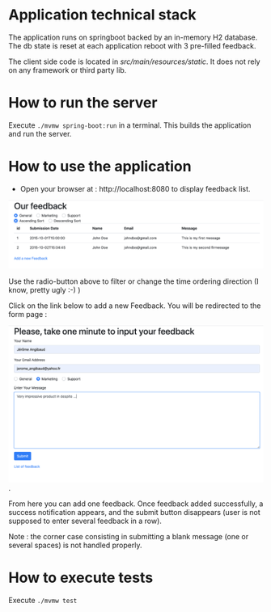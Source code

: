 # Application technical stack

The application runs on springboot backed by an in-memory H2 database. The db state is reset at 
each application reboot with 3 pre-filled feedback.

The client side code is located in *src/main/resources/static*. It does not rely on any framework or third party lib.

# How to run the server

Execute `./mvmw spring-boot:run` in a terminal. This builds the application and run the server.

# How to use the application

* Open your browser at : http://localhost:8080 to display feedback list.

![list](media/list.png) 

Use the radio-button above to filter or change the time ordering direction (I know, pretty ugly :-) )

Click on the link below to add a new Feedback. You will be redirected to the form page :

![form](media/form.png).

From here you can add one feedback. Once feedback added successfully, a success notification 
appears, and the submit button disappears (user is not supposed to enter several feedback in a row).

Note : the corner case consisting in submitting a blank message (one or several spaces) is not handled properly.

# How to execute tests

Execute `./mvmw test`




